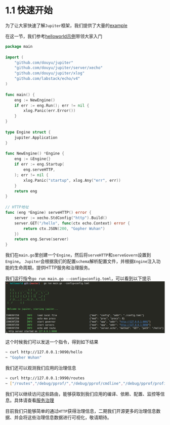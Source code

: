 # 1.1 快速开始

为了让大家快速了解``Jupiter``框架，我们提供了大量的[example](https://github.com/douyu/jupiter/tree/master/example)

在这一节，我们参考[helloworld示例](https://github.com/douyu/jupiter/tree/master/example/helloworld)带领大家入门
```go
package main

import (
	"github.com/douyu/jupiter"
	"github.com/douyu/jupiter/server/xecho"
	"github.com/douyu/jupiter/xlog"
	"github.com/labstack/echo/v4"
)

func main() {
	eng := NewEngine()
	if err := eng.Run(); err != nil {
		xlog.Panic(err.Error())
	}
}

type Engine struct {
	jupiter.Application
}

func NewEngine() *Engine {
	eng := &Engine{}
	if err := eng.Startup(
		eng.serveHTTP,
	); err != nil {
		xlog.Panic("startup", xlog.Any("err", err))
	}
	return eng
}

// HTTP地址
func (eng *Engine) serveHTTP() error {
	server := xecho.StdConfig("http").Build()
	server.GET("/hello", func(ctx echo.Context) error {
		return ctx.JSON(200, "Gopher Wuhan")
	})
	return eng.Serve(server)
}
```

我们在``main.go``里创建一个``Engine``，然后将``serveHTTP``和``serveGovern``设置到``Engine``。
``Jupiter``会根据我们的配置``schema``解析配置文件，并根据``Engine``注入功能的生命周期，提供HTTP服务和治理服务。

我们运行指令``go run main.go --config=config.toml``，可以看到以下提示
![image](../static/jupiter/helloworld.png)

这个时候我们可以发送一个指令，得到如下结果
```bash
~ curl http://127.0.0.1:9090/hello
~ "Gopher Wuhan"
```

我们还可以观测我们应用的治理信息
```bash
~ curl http://127.0.0.1:9990/routes
~ ["/routes","/debug/pprof/","/debug/pprof/cmdline","/debug/pprof/profile","/debug/pprof/symbol","/debug/pprof/trace","/modInfo","/configs","/status/code/list","/metrics"]
```

我们可以继续访问这些路由，能够获取到我们应用的编译、依赖、配置、监控等信息。具体请查看[服务治理](../jupiter/5.1governintro.md)

目前我们只能够简单的通过``HTTP``获得治理信息，二期我们开源更多的治理信息数据、并会将这些治理信息数据进行可视化，敬请期待。


